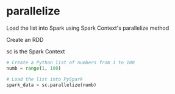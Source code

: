 # parallelize

Load the list into Spark using Spark Context's parallelize method

Create an RDD 

sc is the Spark Context

```python
# Create a Python list of numbers from 1 to 100 
numb = range(1, 100)

# Load the list into PySpark  
spark_data = sc.parallelize(numb)
```